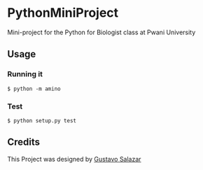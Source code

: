 # PythonMiniProject
Mini-project for the Python for Biologist class at Pwani University


## Usage

### Running it
```
$ python -m amino
```

### Test
```
$ python setup.py test
```

## Credits
This Project was designed by [Gustavo Salazar]()
